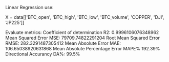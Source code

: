 Linear Regression use: 

X = data[['BTC_open', 'BTC_high', 'BTC_low', 'BTC_volume', 'COPPER', 'DJI', 'JP225']]

Evaluate metrics: 
Coefficient of determination R2: 0.9996106076348962
Mean Squared Error MSE: 79709.74822291204
Root Mean Squared Error RMSE: 282.3291487305412
Mean Absolute Error MAE: 106.65038920631868
Mean Absolute Percentage Error MAPE% 192.39%
Directional Accurancy DA%: 99.5%